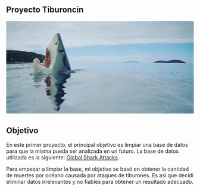 ## Proyecto Tiburoncin

![Imagen de tiburón](img/shark.jpg)

## Objetivo 

En este primer proyecto, el principal objetivo es limpiar una base de datos para que la misma pueda ser analizada en un futuro. 
La base de datos utilizada es la siguiente: [Global Shark Attacks](https://www.kaggle.com/datasets/teajay/global-shark-attacks).

Para empezar a limpiar la base, mi objetivo se basó en obtener la cantidad de muertes por océano causada por ataques de tiburones. 
Es así que decidí eliminar datos irrelevantes y no fiables para obtener un resultado adecuado.
